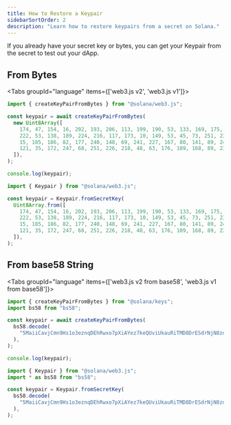 ```yaml
---
title: How to Restore a Keypair
sidebarSortOrder: 2
description: "Learn how to restore keypairs from a secret on Solana."
---
```


If you already have your secret key or bytes, you can get your Keypair from the
secret to test out your dApp.

## From Bytes

<Tabs groupId="language" items={['web3.js v2', 'web3.js v1']}>

<Tab value="web3.js v2">

```typescript
import { createKeyPairFromBytes } from "@solana/web3.js";

const keypair = await createKeyPairFromBytes(
  new Uint8Array([
    174, 47, 154, 16, 202, 193, 206, 113, 199, 190, 53, 133, 169, 175, 31, 56,
    222, 53, 138, 189, 224, 216, 117, 173, 10, 149, 53, 45, 73, 251, 237, 246,
    15, 185, 186, 82, 177, 240, 148, 69, 241, 227, 167, 80, 141, 89, 240, 121,
    121, 35, 172, 247, 68, 251, 226, 218, 48, 63, 176, 109, 168, 89, 238, 135,
  ]),
);

console.log(keypair);
```

</Tab>

<Tab value="web3.js v1">

```typescript
import { Keypair } from "@solana/web3.js";

const keypair = Keypair.fromSecretKey(
  Uint8Array.from([
    174, 47, 154, 16, 202, 193, 206, 113, 199, 190, 53, 133, 169, 175, 31, 56,
    222, 53, 138, 189, 224, 216, 117, 173, 10, 149, 53, 45, 73, 251, 237, 246,
    15, 185, 186, 82, 177, 240, 148, 69, 241, 227, 167, 80, 141, 89, 240, 121,
    121, 35, 172, 247, 68, 251, 226, 218, 48, 63, 176, 109, 168, 89, 238, 135,
  ]),
);
```

</Tab>

</Tabs>

## From base58 String

<Tabs groupId="language" items={['web3.js v2 from base58', 'web3.js v1 from base58']}>

<Tab value="web3.js v2 from base58">

```typescript
import { createKeyPairFromBytes } from "@solana/keys";
import bs58 from "bs58";

const keypair = await createKeyPairFromBytes(
  bs58.decode(
    "5MaiiCavjCmn9Hs1o3eznqDEhRwxo7pXiAYez7keQUviUkauRiTMD8DrESdrNjN8zd9mTmVhRvBJeg5vhyvgrAhG",
  ),
);

console.log(keypair);
```

</Tab>

<Tab value="web3.js v1 from base58">

```typescript
import { Keypair } from "@solana/web3.js";
import * as bs58 from "bs58";

const keypair = Keypair.fromSecretKey(
  bs58.decode(
    "5MaiiCavjCmn9Hs1o3eznqDEhRwxo7pXiAYez7keQUviUkauRiTMD8DrESdrNjN8zd9mTmVhRvBJeg5vhyvgrAhG",
  ),
);
```

</Tab>

</Tabs>
